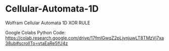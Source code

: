 # Cellular-Automata-1D
Wolfram Cellular Automata 1D XOR RULE
 
Google Colabs Python Code:
https://colab.research.google.com/drive/17fmIGwqZ2pLjynjuwLT8TMzVj7xa38ub#scrollTo=vtaEaRe5fU4z
